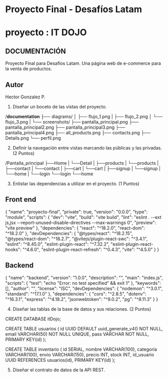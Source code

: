 # Proyecto Final - Desafíos Latam

# proyecto :  IT DOJO

## DOCUMENTACIÓN

Proyecto Final para Desafíos Latam. Una página web de e-commerce para la venta de productos.

## Autor

Hector Gonzalez P.

1. Diseñar un boceto de las vistas del proyecto.

/__documentation__
    ├── diagrams/
    │    ├── flujo_1.png
    |    ├── flujo_2.png
    │    └── flujo_3.png
    |
    └── screenshots/
         ├── pantalla_principal.png
         ├── pantalla_principal2.png
         ├── pantalla_principal3.png
         ├── pantalla_principal4.png
         ├── all_products.png
         ├── contacts.png
         ├── Details.png
         └── perfil.png

2. Definir la navegación entre vistas marcando las públicas y las privadas.
(2 Puntos)

/Pantalla_principal
   ├──Home
   |    └──Detail
   |
   ├──products
   |    └──products
   |
   ├──contact
   |    └──contact
   |
   ├──cart
   |    └──cart
   |
   ├──signup
   |    └──signup
   |         └──home
   |
   └──login
        └──login
             └──home

3. Enlistar las dependencias a utilizar en el proyecto.
(1 Puntos)

## Front end

{
  "name": "proyecto-final",
  "private": true,
  "version": "0.0.0",
  "type": "module",
  "scripts": {
    "dev": "vite",
    "build": "vite build",
    "lint": "eslint . --ext js,jsx --report-unused-disable-directives --max-warnings 0",
    "preview": "vite preview"
  },
  "dependencies": {
    "react": "^18.2.0",
    "react-dom": "^18.2.0"
  },
  "devDependencies": {
    "@types/react": "^18.2.15",
    "@types/react-dom": "^18.2.7",
    "@vitejs/plugin-react-swc": "^3.4.1",
    "eslint": "^8.45.0",
    "eslint-plugin-react": "^7.32.2",
    "eslint-plugin-react-hooks": "^4.6.0",
    "eslint-plugin-react-refresh": "^0.4.3",
    "vite": "^4.5.0"
  }
}


## Backend

{
  "name": "backend",
  "version": "1.0.0",
  "description": "",
  "main": "index.js",
  "scripts": {
    "test": "echo \"Error: no test specified\" && exit 1"
  },
  "keywords": [],
  "author": "",
  "license": "ISC",
  "devDependencies": {
    "nodemon": "^3.0.1",
    "standard": "^17.1.0"
  },
  "dependencies": {
    "cors": "^2.8.5",
    "dotenv": "^16.3.1",
    "express": "^4.18.2",
    "jsonwebtoken": "^9.0.2",
    "pg": "^8.11.3"
  }
}


4. Diseñar las tablas de la base de datos y sus relaciones.
(2 Puntos)

CREATE DATABASE itDojo;

CREATE TABLE usuarios (
    id    UUID DEFAULT uuid_generate_v4()   NOT NULL,
    email      VARCHAR(50)                  NOT NULL       UNIQUE,
    pass       VARCHAR                      NOT NULL,
    PRIMARY KEY(id)
);

CREATE TABLE inventario (
    id         SERIAL,
    nombre     VARCHAR(100),
    categoria  VARCHAR(100),
    envio      VARCHAR(150),
    precio     INT,
    stock      INT,
    id_usuario UUID REFERENCES usuarios(id),
    PRIMARY KEY(id)
);





5. Diseñar el contrato de datos de la API REST.


